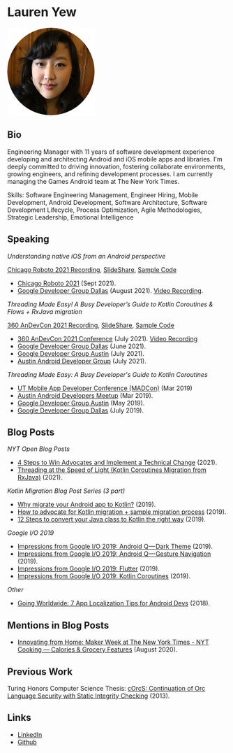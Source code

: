 # Lauren Yew
<img src="images/ProfilePhotoCircle.png" data-canonical-src="images/ProfilePhotoCircle.png" width="200" height="200" />

## Bio
Engineering Manager with 11 years of software development experience developing and architecting Android and iOS mobile apps and libraries. I'm deeply committed to driving innovation, fostering collaborate environments, growing engineers, and refining development processes. I am currently managing the Games Android team at The New York Times.

Skills: Software Engineering Management, Engineer Hiring, Mobile Development, Android Development, Software Architecture, Software Development Lifecycle, Process Optimization, Agile Methodologies, Strategic Leadership, Emotional Intelligence

## Speaking
*Understanding native iOS from an Android perspective*

[Chicago Roboto 2021 Recording](https://chicagoroboto.com/session-videos/?vimeography_gallery=5&vimeography_video=625611360), [SlideShare](https://www.slideshare.net/LaurenYew/understanding-ios-from-an-android-perspective), [Sample Code](https://github.com/laurenyew/PetAdoptSampleApp)

* [Chicago Roboto 2021](https://chicagoroboto.com/session/understanding-native-ios-from-an-android-perspective/) (Sept 2021).
* [Google Developer Group Dallas](https://gdg.community.dev/events/details/google-gdg-dallas-presents-understanding-native-ios-from-an-android-perspective/) (August 2021). [Video Recording](https://www.youtube.com/watch?v=AW95G2RR7VU).

*Threading Made Easy! A Busy Developer’s Guide to Kotlin Coroutines & Flows + RxJava migration*

[360 AnDevCon 2021 Recording](https://vimeo.com/580376401), [SlideShare](https://www.slideshare.net/secret/40tiKBfk3yNI1B), [Sample Code](https://github.com/laurenyew/PetAdoptSampleApp/tree/develop/android)

* [360 AnDevCon 2021 Conference](https://360andev.com/session/threading-made-easy-a-busy-developers-guide-to-kotlin-coroutines-flows/) (July 2021). [Video Recording](https://360andev.com/session-recordings/?vimeography_gallery=4&vimeography_video=580376401)
* [Google Developer Group Dallas](https://www.meetup.com/gdgdallas/events/278836326/) (June 2021).
* [Google Developer Group Austin](https://www.meetup.com/gdgaustin/events/279131227/) (July 2021).
* [Austin Android Developer Group](https://www.meetup.com/Austin-Android-Developer-Meetup/events/279200728/) (July 2021).

*Threading Made Easy: A Busy Developer's Guide to Kotlin Coroutines*
* [UT Mobile App Developer Conference (MADCon)](https://www.txcsmad.com/madcon/) (Mar 2019) 
* [Austin Android Developers Meetup](https://www.meetup.com/Austin-Android-Developer-Meetup/events/259316686/) (Mar 2019).
* [Google Developer Group Austin](https://www.meetup.com/gdgaustin/events/259531184/) (May 2019). 
* [Google Developer Group Dallas](https://www.meetup.com/gdgdallas/events/262286209/) (July 2019).

## Blog Posts
*NYT Open Blog Posts*
* [4 Steps to Win Advocates and Implement a Technical Change](https://open.nytimes.com/4-steps-to-win-advocates-and-implement-a-technical-change-b2a9b922559b) (2021).
* [Threading at the Speed of Light (Kotlin Coroutines Migration from RxJava)](https://open.nytimes.com/threading-at-the-speed-of-light-6ae31257307a) (2021).

*Kotlin Migration Blog Post Series (3 part)*
* [Why migrate your Android app to Kotlin?](https://medium.com/@laurenyew/why-migrate-your-android-app-to-kotlin-2220218952a9) (2019).
* [How to advocate for Kotlin migration + sample migration process](https://medium.com/@laurenyew/how-to-advocate-for-kotlin-migration-sample-migration-process-3d178d8b638) (2019).
* [12 Steps to convert your Java class to Kotlin the right way](https://medium.com/@laurenyew/12-steps-to-convert-your-java-class-to-kotlin-the-right-way-9a718cfb498d?sk=b974e7681d164652494476f545b6100b) (2019).

*Google I/O 2019*
* [Impressions from Google I/O 2019: Android Q — Dark Theme](https://medium.com/ua-makers/impressions-from-google-i-o-2019-android-q-dark-theme-5af500f87161) (2019).
* [Impressions from Google I/O 2019: Android Q — Gesture Navigation](https://medium.com/ua-makers/impressions-from-google-i-o-2019-android-q-gesture-navigation-80c28ce45b1a) (2019).
* [Impressions from Google I/O 2019: Flutter](https://medium.com/p/impressions-from-google-i-o-2019-flutter-9cd4b72edefb?source=email-2e7a92038d8--writer.postDistributed&sk=abeb951c0fc5be66d4e5641960a08698) (2019).
* [Impressions from Google I/O 2019: Kotlin Coroutines](https://medium.com/@laurenyew/impressions-of-google-i-o-2019-kotlin-coroutines-19b6af1e0e3) (2019).

*Other*
* [Going Worldwide: 7 App Localization Tips for Android Devs](https://www.phunware.com/blog/going-worldwide-7-tips/) (2018).

## Mentions in Blog Posts
* [Innovating from Home: Maker Week at The New York Times - NYT Cooking — Calories & Grocery Features](https://open.nytimes.com/innovating-from-home-maker-week-at-the-new-york-times-50ecfa38aca1) (August 2020).

## Previous Work
Turing Honors Computer Science Thesis: [cOrcS: Continuation of Orc Language Security with Static Integrity Checking](https://apps.cs.utexas.edu/tech_reports/reports/tr/TR-2113.pdf) (2013).

## Links
* [LinkedIn](https://www.linkedin.com/in/laurenyew/)
* [Github](https://github.com/laurenyew)
